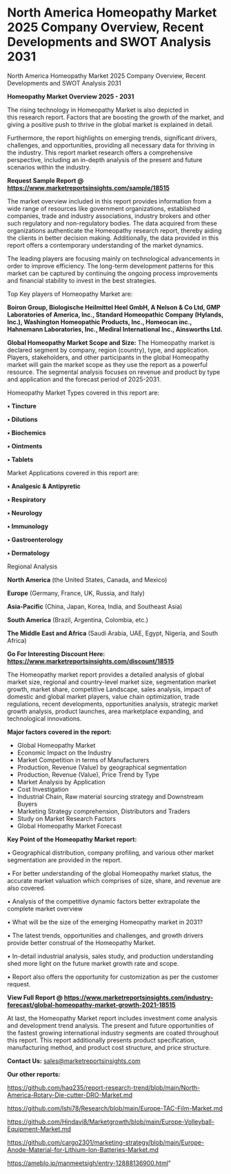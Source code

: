 # North America Homeopathy Market 2025 Company Overview, Recent Developments and SWOT Analysis 2031
 North America Homeopathy Market 2025 Company Overview, Recent Developments and SWOT Analysis 2031

<Strong> Homeopathy Market Overview 2025 - 2031</strong>

The rising technology in Homeopathy Market is also depicted in this research report. Factors that are boosting the growth of the market, and giving a positive push to thrive in the global market is explained in detail.

Furthermore, the report highlights on emerging trends, significant drivers, challenges, and opportunities, providing all necessary data for thriving in the industry. This report market research offers a comprehensive perspective, including an in-depth analysis of the present and future scenarios within the industry.

<strong>Request Sample Report @ <a href=https://www.marketreportsinsights.com/sample/18515>https://www.marketreportsinsights.com/sample/18515</a></strong>

The market overview included in this report provides information from a wide range of resources like government organizations, established companies, trade and industry associations, industry brokers and other such regulatory and non-regulatory bodies. The data acquired from these organizations authenticate the Homeopathy research report, thereby aiding the clients in better decision making. Additionally, the data provided in this report offers a contemporary understanding of the market dynamics.

The leading players are focusing mainly on technological advancements in order to improve efficiency. The long-term development patterns for this market can be captured by continuing the ongoing process improvements and financial stability to invest in the best strategies.

Top Key players of Homeopathy Market are:

<strong>Boiron Group, Biologische Heilmittel Heel GmbH, A Nelson & Co Ltd, GMP Laboratories of America, Inc., Standard Homeopathic Company (Hylands, Inc.), Washington Homeopathic Products, Inc., Homeocan inc., Hahnemann Laboratories, Inc., Mediral International Inc., Ainsworths Ltd.</strong>

<strong><b>Global Homeopathy Market Scope and Size:</b></strong>
The Homeopathy market is declared segment by company, region (country), type, and application. Players, stakeholders, and other participants in the global Homeopathy market will gain the market scope as they use the report as a powerful resource. The segmental analysis focuses on revenue and product by type and application and the forecast period of 2025-2031.

Homeopathy Market Types covered in this report are:

<strong>• Tincture

• Dilutions

• Biochemics

• Ointments

• Tablets</strong>

Market Applications covered in this report are:

<strong>• Analgesic & Antipyretic

• Respiratory

• Neurology

• Immunology

• Gastroenterology

• Dermatology</strong> 

Regional Analysis

<strong>North America</strong> (the United States, Canada, and Mexico)

<strong>Europe</strong> (Germany, France, UK, Russia, and Italy)

<strong>Asia-Pacific</strong> (China, Japan, Korea, India, and Southeast Asia)

<strong>South America</strong> (Brazil, Argentina, Colombia, etc.)

<strong>The Middle East and Africa</strong> (Saudi Arabia, UAE, Egypt, Nigeria, and South Africa)

<strong>Go For Interesting Discount Here: <a href=https://www.marketreportsinsights.com/discount/18515>https://www.marketreportsinsights.com/discount/18515</a></strong>

The Homeopathy market report provides a detailed analysis of global market size, regional and country-level market size, segmentation market growth, market share, competitive Landscape, sales analysis, impact of domestic and global market players, value chain optimization, trade regulations, recent developments, opportunities analysis, strategic market growth analysis, product launches, area marketplace expanding, and technological innovations.

<strong><b>Major factors covered in the report:</b></strong>
<ul>
  <li>Global Homeopathy Market </li>
  <li>Economic Impact on the Industry</li>
  <li>Market Competition in terms of Manufacturers</li>
  <li>Production, Revenue (Value) by geographical segmentation</li>
  <li>Production, Revenue (Value), Price Trend by Type</li>
  <li>Market Analysis by Application</li>
  <li>Cost Investigation</li>
  <li>Industrial Chain, Raw material sourcing strategy and Downstream Buyers</li>
  <li>Marketing Strategy comprehension, Distributors and Traders</li>
  <li>Study on Market Research Factors</li>
  <li>Global Homeopathy Market Forecast</li>
</ul>

<strong><b>Key Point of the Homeopathy Market report:</b></strong>

• Geographical distribution, company profiling, and various other market segmentation are provided in the report.

• For better understanding of the global Homeopathy market status, the accurate market valuation which comprises of size, share, and revenue are also covered.

• Analysis of the competitive dynamic factors better extrapolate the complete market overview

• What will be the size of the emerging Homeopathy market in 2031?

• The latest trends, opportunities and challenges, and growth drivers provide better construal of the Homeopathy Market.

• In-detail industrial analysis, sales study, and production understanding shed more light on the future market growth rate and scope.

• Report also offers the opportunity for customization as per the customer request.

<strong><b>View Full Report @ <a href=https://www.marketreportsinsights.com/industry-forecast/global-homeopathy-market-growth-2021-18515>https://www.marketreportsinsights.com/industry-forecast/global-homeopathy-market-growth-2021-18515</a></b></strong>


At last, the Homeopathy Market report includes investment come analysis and development trend analysis. The present and future opportunities of the fastest growing international industry segments are coated throughout this report. This report additionally presents product specification, manufacturing method, and product cost structure, and price structure.

<strong>Contact Us:</strong>
sales@marketreportsinsights.com

<strong>Our other reports:</strong>

<a href=https://github.com/haq235/report-research-trend/blob/main/North-America-Rotary-Die-cutter-DRO-Market.md>https://github.com/haq235/report-research-trend/blob/main/North-America-Rotary-Die-cutter-DRO-Market.md</a>

<a href=https://github.com/Ishi78/Research/blob/main/Europe-TAC-Film-Market.md>https://github.com/Ishi78/Research/blob/main/Europe-TAC-Film-Market.md</a>

<a href=https://github.com/Hindavi8/Marketgrowth/blob/main/Europe-Volleyball-Equipment-Market.md>https://github.com/Hindavi8/Marketgrowth/blob/main/Europe-Volleyball-Equipment-Market.md</a>

<a href=https://github.com/cargo2301/marketing-strategy/blob/main/Europe-Anode-Material-for-Lithium-Ion-Batteries-Market.md>https://github.com/cargo2301/marketing-strategy/blob/main/Europe-Anode-Material-for-Lithium-Ion-Batteries-Market.md</a>

<a href=https://ameblo.jp/manmeetsigh/entry-12888136900.html>https://ameblo.jp/manmeetsigh/entry-12888136900.html</a>"
